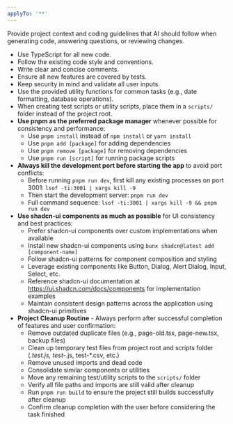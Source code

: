 ```yaml
---
applyTo: '**'
---
```

Provide project context and coding guidelines that AI should follow when generating code, answering questions, or reviewing changes.

- Use TypeScript for all new code.
- Follow the existing code style and conventions.
- Write clear and concise comments.
- Ensure all new features are covered by tests.
- Keep security in mind and validate all user inputs.
- Use the provided utility functions for common tasks (e.g., date formatting, database operations).
- When creating test scripts or utility scripts, place them in a `scripts/` folder instead of the project root.
- **Use pnpm as the preferred package manager** whenever possible for consistency and performance:
  - Use `pnpm install` instead of `npm install` or `yarn install`
  - Use `pnpm add [package]` for adding dependencies
  - Use `pnpm remove [package]` for removing dependencies
  - Use `pnpm run [script]` for running package scripts
- **Always kill the development port before starting the app** to avoid port conflicts:
  - Before running `pnpm run dev`, first kill any existing processes on port 3001: `lsof -ti:3001 | xargs kill -9`
  - Then start the development server: `pnpm run dev`
  - Full command sequence: `lsof -ti:3001 | xargs kill -9 && pnpm run dev`
- **Use shadcn-ui components as much as possible** for UI consistency and best practices:
  - Prefer shadcn-ui components over custom implementations when available
  - Install new shadcn-ui components using `bunx shadcn@latest add [component-name]`
  - Follow shadcn-ui patterns for component composition and styling
  - Leverage existing components like Button, Dialog, Alert Dialog, Input, Select, etc.
  - Reference shadcn-ui documentation at https://ui.shadcn.com/docs/components for implementation examples
  - Maintain consistent design patterns across the application using shadcn-ui primitives
- **Project Cleanup Routine** - Always perform after successful completion of features and user confirmation:
  - Remove outdated duplicate files (e.g., page-old.tsx, page-new.tsx, backup files)
  - Clean up temporary test files from project root and scripts folder (*.test.js, test-*.js, test-*.csv, etc.)
  - Remove unused imports and dead code
  - Consolidate similar components or utilities
  - Move any remaining test/utility scripts to the `scripts/` folder
  - Verify all file paths and imports are still valid after cleanup
  - Run `pnpm run build` to ensure the project still builds successfully after cleanup
  - Confirm cleanup completion with the user before considering the task finished